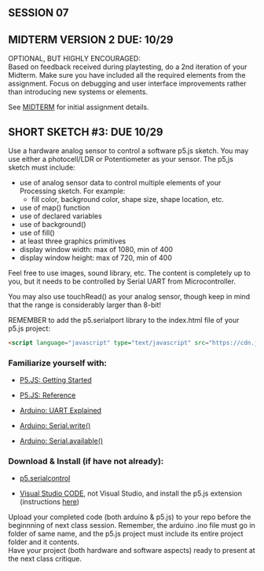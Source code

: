 
## SESSION 07

## MIDTERM VERSION 2 DUE: 10/29

OPTIONAL, BUT HIGHLY ENCOURAGED:        
Based on feedback received during playtesting, do a 2nd iteration of your Midterm. Make sure you have included all the required elements from the assignment. Focus on debugging and user interface improvements rather than introducing new systems or elements.

See [MIDTERM](https://github.com/entertainmenttechnology/Pokorny-MTEC2280_D10-Fall2025/blob/main/assignments/MIDTERM.md) for initial assignment details.

## SHORT SKETCH #3: DUE 10/29
Use a hardware analog sensor to control a software p5.js sketch. You may use either a photocell/LDR or Potentiometer as your sensor. The p5,js sketch must include:
- use of analog sensor data to control multiple elements of your Processing sketch. For example:
    - fill color, background color, shape size, shape location, etc.
- use of map() function
- use of declared variables
- use of background()
- use of fill()
- at least three graphics primitives
- display window width: max of 1080, min of 400
- display window height: max of 720, min of 400

Feel free to use images, sound library, etc. The content is completely up to you, but it needs to be controlled by Serial UART from Microcontroller.             

You may also use touchRead() as your analog sensor, though keep in mind that the range is considerably larger than 8-bit!

REMEMBER to add the p5.serialport library to the index.html file of your p5.js project:

```html
<script language="javascript" type="text/javascript" src="https://cdn.jsdelivr.net/npm/p5.serialserver@0.0.28/lib/p5.serialport.js"></script>
```

### Familiarize yourself with:

* [P5.JS: Getting Started](https://p5js.org/tutorials/setting-up-your-environment/)    

* [P5.JS: Reference](https://p5js.org/reference/)

* [Arduino: UART Explained](https://docs.arduino.cc/learn/communication/uart/)

* [Arduino: Serial.write()](https://docs.arduino.cc/language-reference/en/functions/communication/serial/write/)

* [Arduino: Serial.available()](https://docs.arduino.cc/language-reference/en/functions/communication/serial/available/)

### Download & Install (if have not already):

* [p5.serialcontrol](https://github.com/p5-serial/p5.serialcontrol/releases/tag/0.1.2)

* [Visual Studio CODE](https://code.visualstudio.com/download), not Visual Studio, and install the p5.js extension (instructions [here](https://p5js.org/tutorials/setting-up-your-environment/))

Upload your completed code (both arduino & p5.js) to your repo before the beginnning of next class session. Remember, the arduino .ino file must go in folder of same name, and the p5.js project must include its entire project folder and it contents.   
Have your project (both hardware and software aspects) ready to present at the next class critique.
